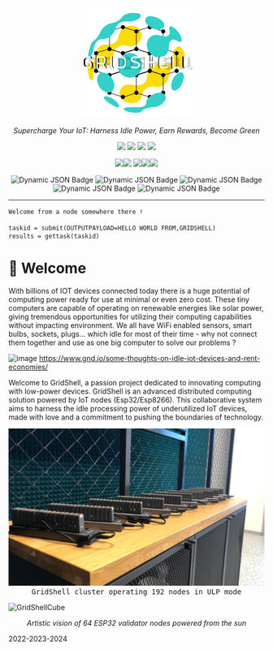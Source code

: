 

<p align="center">
  <img  src="https://github.com/invpe/gridshell/blob/main/Resources/gridshell_small.png">  
</p>


<p align="center">
  <i>Supercharge Your IoT: Harness Idle Power, Earn Rewards, Become Green</i>
</p>  


<div align="center">
<a href=https://github.com/invpe/GridShell/blob/main/Documentation/Tutorials/Whitepaper.md><img src="https://badgen.net/static/>/Whitepaper/34ebd5?scale=2?"></a> 
<a href=https://github.com/invpe/gridshell/blob/main/Documentation/Tutorials/Use.md><img src="https://badgen.net/static/>/JOIN/34ebd5?scale=2?"></a> 
<a href=https://github.com/invpe/GridShell/discussions><img src="https://badgen.net/static/>/Community/34ebd5?scale=2?"></a>  
<a href=https://github.com/invpe/GridShell/tree/main/Documentation/FAQ><img src="https://badgen.net/static/>/FAQ/34ebd5?scale=2?"></a>  

 
<a href=https://github.com/invpe/GridShell/tree/main/Sources/Integrations><img src="https://badgen.net/static/>/Integrations/ebcf34?scale=2?"></a><a href=https://github.com/invpe/gridshell/tree/main/Documentation><img src="https://badgen.net/static/>/Documentation/ebcf34?scale=2"></a>
<a href=https://github.com/invpe/gridshell/tree/main/Sources><img src="https://badgen.net/static/>/Sources/ebcf34?scale=2?"></a><a href=https://invpe.github.io/GridShellExplorer/><img src="https://badgen.net/static/>/Explorer/ebcf34?scale=2?"></a><a href=https://github.com/paladin-t/my_basic><img src="https://badgen.net/static/>/MyBasic/ebcf34?scale=2?"></a><BR>

</div>  

<div align="center">

<img alt="Dynamic JSON Badge" src="https://img.shields.io/badge/dynamic/json?url=https://raw.githubusercontent.com/invpe/GridShellExplorer/main/docs/current.json&query=Nodes&style=plastic&label=Nodes%20Online">
<img alt="Dynamic JSON Badge" src="https://img.shields.io/badge/dynamic/json?url=https://raw.githubusercontent.com/invpe/GridShellExplorer/main/docs/current.json&query=TotalTasks&style=plastic&label=Tasks%20completed&color=%2399ff99">
<img alt="Dynamic JSON Badge" src="https://img.shields.io/badge/dynamic/json?url=https://raw.githubusercontent.com/invpe/GridShellExplorer/main/docs/current.json&query=UsersCount&style=plastic&label=Volunteers&color=%23ffffff">
<img alt="Dynamic JSON Badge" src="https://img.shields.io/badge/dynamic/json?url=https://raw.githubusercontent.com/invpe/GridShellExplorer/main/docs/current.json&query=Utilization&suffix=%25&style=plastic&label=Utilization&color=%23eeee88">
 <img alt="Dynamic JSON Badge" src="https://img.shields.io/badge/dynamic/json?url=https://raw.githubusercontent.com/invpe/GridShellExplorer/main/docs/current.json&query=TV&suffix=%25&style=plastic&label=TV&color=%23aaaa88">
</div>

---


```
Welcome from a node somewhere there !

taskid = submit(OUTPUTPAYLOAD=HELLO WORLD FROM,GRIDSHELL)
results = gettask(taskid)
```


# :seedling: Welcome

With billions of IOT devices connected today there is a huge potential of computing power ready for use at minimal or even zero cost. These tiny computers are capable of operating on renewable energies like solar power, giving tremendous opportunities for utilizing their computing capabilities without impacting environment. We all have WiFi enabled sensors, smart bulbs, sockets, plugs... which idle for most of their time - why not connect them together and use as one big computer to solve our problems ?

![image](https://github.com/invpe/GridShell/assets/106522950/2130ee5d-800e-4710-9cd1-2be6315d3c06)
https://www.gnd.io/some-thoughts-on-idle-iot-devices-and-rent-economies/

 
Welcome to GridShell, a passion project dedicated to innovating computing with low-power devices. GridShell is an advanced distributed computing solution powered by IoT nodes (Esp32/Esp8266). This collaborative system aims to harness the idle processing power of underutilized IoT devices, made with love and a commitment to pushing the boundaries of technology.


<img src=https://github.com/invpe/gridshell/blob/main/Resources/GSEP.png>
<div align="center"><tt>GridShell cluster operating 192 nodes in ULP mode</tt></div>

![GridShellCube](https://github.com/invpe/GridShell/assets/106522950/a7e99269-b7fa-4bdd-a20a-bd308fd801be)

<p align="center">
  <i>Artistic vision of 64 ESP32 validator nodes powered from the sun</i>
</p> 


2022-2023-2024

